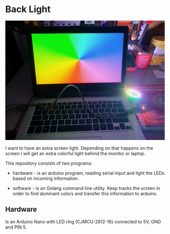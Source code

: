 # Back Light

![version - 1 - demo](/pics/demo-min.jpg)

I want to have an extra screen light. Depending on that happens on the screen I will get an extra colorful light behind the monitor or laptop.

This repository consists of two programs:

* hardware - is an arduino program, reading serial input and light the LEDs based on incoming information.

* software - is an Golang command line utility. Keep tracks the screen in order to find dominant colors and transfer this information to arduino.

## Hardware

Is an Arduino Nano with LED ring (CJMCU-2812-16) connected to 5V, GND and PIN 5.